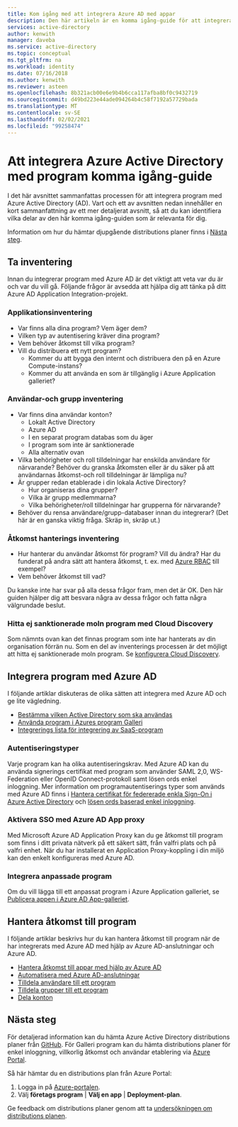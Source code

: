 ```yaml
---
title: Kom igång med att integrera Azure AD med appar
description: Den här artikeln är en komma igång-guide för att integrera Azure Active Directory (AD) med lokala program och moln program.
services: active-directory
author: kenwith
manager: daveba
ms.service: active-directory
ms.topic: conceptual
ms.tgt_pltfrm: na
ms.workload: identity
ms.date: 07/16/2018
ms.author: kenwith
ms.reviewer: asteen
ms.openlocfilehash: 8b321acb00e6e9b4b6cca117afba8bf0c9432719
ms.sourcegitcommit: d49bd223e44ade094264b4c58f7192a57729bada
ms.translationtype: MT
ms.contentlocale: sv-SE
ms.lasthandoff: 02/02/2021
ms.locfileid: "99258474"
---
```

# <a name="integrating-azure-active-directory-with-applications-getting-started-guide"></a>Att integrera Azure Active Directory med program komma igång-guide

I det här avsnittet sammanfattas processen för att integrera program med Azure Active Directory (AD). Vart och ett av avsnitten nedan innehåller en kort sammanfattning av ett mer detaljerat avsnitt, så att du kan identifiera vilka delar av den här komma igång-guiden som är relevanta för dig.

Information om hur du hämtar djupgående distributions planer finns i [Nästa steg](#next-steps).

## <a name="take-inventory"></a>Ta inventering
Innan du integrerar program med Azure AD är det viktigt att veta var du är och var du vill gå.  Följande frågor är avsedda att hjälpa dig att tänka på ditt Azure AD Application Integration-projekt.

### <a name="application-inventory"></a>Applikationsinventering
* Var finns alla dina program? Vem äger dem?
* Vilken typ av autentisering kräver dina program?
* Vem behöver åtkomst till vilka program?
* Vill du distribuera ett nytt program?
  * Kommer du att bygga den internt och distribuera den på en Azure Compute-instans?
  * Kommer du att använda en som är tillgänglig i Azure Application galleriet?

### <a name="user-and-group-inventory"></a>Användar-och grupp inventering
* Var finns dina användar konton?
  * Lokalt Active Directory
  * Azure AD
  * I en separat program databas som du äger
  * I program som inte är sanktionerade
  * Alla alternativ ovan
* Vilka behörigheter och roll tilldelningar har enskilda användare för närvarande? Behöver du granska åtkomsten eller är du säker på att användarnas åtkomst-och roll tilldelningar är lämpliga nu?
* Är grupper redan etablerade i din lokala Active Directory?
  * Hur organiseras dina grupper?
  * Vilka är grupp medlemmarna?
  * Vilka behörigheter/roll tilldelningar har grupperna för närvarande?
* Behöver du rensa användare/grupp-databaser innan du integrerar?  (Det här är en ganska viktig fråga. Skräp in, skräp ut.)

### <a name="access-management-inventory"></a>Åtkomst hanterings inventering
* Hur hanterar du användar åtkomst för program? Vill du ändra?  Har du funderat på andra sätt att hantera åtkomst, t. ex. med [Azure RBAC](../../role-based-access-control/role-assignments-portal.md) till exempel?
* Vem behöver åtkomst till vad?

Du kanske inte har svar på alla dessa frågor fram, men det är OK.  Den här guiden hjälper dig att besvara några av dessa frågor och fatta några välgrundade beslut.

### <a name="find-unsanctioned-cloud-applications-with-cloud-discovery"></a>Hitta ej sanktionerade moln program med Cloud Discovery

Som nämnts ovan kan det finnas program som inte har hanterats av din organisation förrän nu.  Som en del av inventerings processen är det möjligt att hitta ej sanktionerade moln program. Se [konfigurera Cloud Discovery](/cloud-app-security/set-up-cloud-discovery).

## <a name="integrating-applications-with-azure-ad"></a>Integrera program med Azure AD
I följande artiklar diskuteras de olika sätten att integrera med Azure AD och ge lite vägledning.

* [Bestämma vilken Active Directory som ska användas](../fundamentals/active-directory-whatis.md)
* [Använda program i Azures program Galleri](what-is-single-sign-on.md)
* [Integrerings lista för integrering av SaaS-program](../saas-apps/tutorial-list.md)

### <a name="authentication-types"></a>Autentiseringstyper
Varje program kan ha olika autentiseringskrav. Med Azure AD kan du använda signerings certifikat med program som använder SAML 2,0, WS-Federation eller OpenID Connect-protokoll samt lösen ords enkel inloggning. Mer information om programautentiserings typer som används med Azure AD finns i [Hantera certifikat för federerade enkla Sign-On i Azure Active Directory](manage-certificates-for-federated-single-sign-on.md) och [lösen ords baserad enkel inloggning](what-is-single-sign-on.md).

### <a name="enabling-sso-with-azure-ad-app-proxy"></a>Aktivera SSO med Azure AD App proxy
Med Microsoft Azure AD Application Proxy kan du ge åtkomst till program som finns i ditt privata nätverk på ett säkert sätt, från valfri plats och på valfri enhet. När du har installerat en Application Proxy-koppling i din miljö kan den enkelt konfigureras med Azure AD.

### <a name="integrating-custom-applications"></a>Integrera anpassade program
Om du vill lägga till ett anpassat program i Azure Application galleriet, se [Publicera appen i Azure AD App-galleriet](../develop/v2-howto-app-gallery-listing.md).

## <a name="managing-access-to-applications"></a>Hantera åtkomst till program
I följande artiklar beskrivs hur du kan hantera åtkomst till program när de har integrerats med Azure AD med hjälp av Azure AD-anslutningar och Azure AD.

* [Hantera åtkomst till appar med hjälp av Azure AD](what-is-access-management.md)
* [Automatisera med Azure AD-anslutningar](../app-provisioning/user-provisioning.md)
* [Tilldela användare till ett program](./assign-user-or-group-access-portal.md)
* [Tilldela grupper till ett program](./assign-user-or-group-access-portal.md)
* [Dela konton](../enterprise-users/users-sharing-accounts.md)

## <a name="next-steps"></a>Nästa steg
För detaljerad information kan du hämta Azure Active Directory distributions planer från [GitHub](../fundamentals/active-directory-deployment-plans.md). För Galleri program kan du hämta distributions planer för enkel inloggning, villkorlig åtkomst och användar etablering via [Azure Portal](https://portal.azure.com). 

Så här hämtar du en distributions plan från Azure Portal:

1. Logga in på [Azure-portalen](https://portal.azure.com).
2. Välj **företags program**  |  **Välj en app**  |  **Deployment-plan**.

Ge feedback om distributions planer genom att ta [undersökningen om distributions planen](https://aka.ms/DeploymentPlanFeedback).